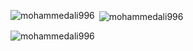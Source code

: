 
<p><img align="left" src="https://github-readme-stats.vercel.app/api/top-langs?username=mohammedali996&show_icons=true&locale=en&layout=compact" alt="mohammedali996" /></p>

<p>&nbsp;<img align="center" src="https://github-readme-stats.vercel.app/api?username=mohammedali996&show_icons=true&locale=en" alt="mohammedali996" /></p>

<p><img align="center" src="https://github-readme-streak-stats.herokuapp.com/?user=mohammedali996&" alt="mohammedali996" /></p>

